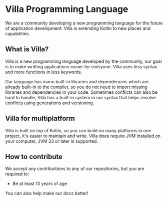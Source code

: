 # Villa Programming Language

We are a community developing a new programming language for the future of application development. Villa is extending Kotlin to new places and capabilities.

## What is Villa?

Villa is a new programming language developed by the community, our goal is to make writting applications easier for everyone. Villa uses less syntax and more functions in less keywords.

Our language has manu built-in libraries and dependencies which are already built-in to the compiler, so you do not need to import missing libraries and dependencies in your code. Sometimes conflicts can also be hard to handle, Villa has a built-in system in our syntax that helps resolve conflicts using generations and versioning.

## Villa for multiplatform

Villa is built on top of Kotlin, so you can build on many platforms in one project, it's easier to maintain and write. Villa does require JVM installed on your computer, JVM 23 or later is supported.

## How to contribute

We accept any contribuitions to any of our repositories, but you are required to:

* Be at least 13 years of age

You can also help make our docs better!

